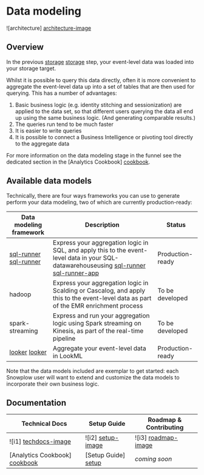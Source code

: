 # Data modeling

![architecture] [architecture-image]

## Overview

In the previous [storage] [storage] step, your event-level data was loaded into your storage target.

Whilst it is possible to query this data directly, often it is more convenient to aggregate the event-level data up into a set of tables that are then used for querying. This has a number of advantages:

1. Basic business logic (e.g. identity stitching and sessionization) are applied to the data set, so that different users querying the data all end up using the same business logic. (And generating comparable results.)
2. The queries run tend to be much faster
3. It is easier to write queries
4. It is possible to connect a Business Intelligence or pivoting tool directly to the aggregate data

For more information on the data modeling stage in the funnel see the dedicated section in the [Analytics Cookbook] [cookbook].

## Available data models

Technically, there are four ways frameworks you can use to generate perform your data modeling, two of which are currently production-ready:

| Data modeling framework   | Description                                                     | Status           |
|---------------------------|-----------------------------------------------------------------|------------------|
| [sql-runner] [sql-runner] | Express your aggregation logic in SQL, and apply this to the event-level data in your SQL-datawarehouseusing [sql-runner] [sql-runner-app]    | Production-ready |
| hadoop                    | Express your aggregation logic in Scalding or Cascalog, and apply this to the event-level data as part of the EMR enrichment process | To be developed |
| spark-streaming           | Express and run your aggregation logic using Spark streaming on Kinesis, as part of the real-time pipeline | To be developed |
| [looker] [looker]         | Aggregate your event-level data in LookML                       | Production-ready |

Note that the data models included are exemplar to get started: each Snowplow user will want to extend and customize the data models to incorporate their own business logic.

## Documentation

| Technical Docs              | Setup Guide           | Roadmap & Contributing               |         
|-----------------------------|-----------------------|--------------------------------------|
| ![i1] [techdocs-image]      | ![i2] [setup-image]   | ![i3] [roadmap-image]                |
| [Analytics Cookbook] [cookbook] | [Setup Guide] [setup] | _coming soon_                    |

[architecture-image]: https://d3i6fms1cm1j0i.cloudfront.net/github-wiki/images/snowplow-architecture-5-data-modeling.png
[storage]: https://github.com/snowplow/snowplow/tree/master/4-storage
[setup]: https://github.com/snowplow/snowplow/wiki/getting-started-with-data-modeling
[cookbook]: http://snowplowanalytics.com/analytics/event-dictionaries-and-data-models/collection-enrichment-modeling-analysis.html#data-modeling

[e1]: ./looker-analytics/
[e2]: ./postgres-analytics/
[e3]: ./redshift-analytics/

[techdocs-image]: https://d3i6fms1cm1j0i.cloudfront.net/github/images/techdocs.png
[setup-image]: https://d3i6fms1cm1j0i.cloudfront.net/github/images/setup.png
[roadmap-image]: https://d3i6fms1cm1j0i.cloudfront.net/github/images/roadmap.png

[sql-runner]: https://github.com/snowplow/snowplow/tree/master/5-data-modeling/sql-runner
[sql-runner-app]: https://github.com/snowplow/sql-runner
[looker]: https://github.com/snowplow/snowplow/tree/master/5-data-modeling/looker
